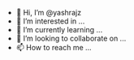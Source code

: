 - 👋 Hi, I’m @yashrajz
- 👀 I’m interested in ...
- 🌱 I’m currently learning ...
- 💞️ I’m looking to collaborate on ...
- 📫 How to reach me ...

<!---
yashrajz/yashrajz is a ✨ special ✨ repository because its `README.md` (this file) appears on your GitHub profile.
You can click the Preview link to take a look at your changes.
--->
